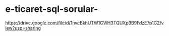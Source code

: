 # e-ticaret-sql-sorular-



https://drive.google.com/file/d/1nveBkhUTW1CViH3TQUXp9B9FdzE7p1G2/view?usp=sharing
